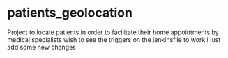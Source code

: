 # patients_geolocation
Project to locate patients in order to facilitate their home appointments by medical specialists
wish to see the triggers on the jenkinsfile to work
I just add some new changes
